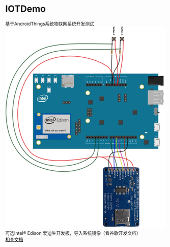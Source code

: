 # IOTDemo
基于AndroidThings系统物联网系统开发测试
![image](https://github.com/18337129968/IOTDemo/blob/master/photo/sample_schematics.png)<br>
可选Intel® Edison 爱迪生开发板，导入系统镜像（看谷歌开发文档）<br>
[相关文档](http://blog.csdn.net/xhf_123/article/details/53692392)

